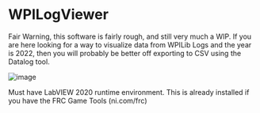 # WPILogViewer

Fair Warning, this software is fairly rough, and still very much a WIP. If you are here looking for a way to visualize data from WPILib Logs and the year is 2022, then you will probably be better off exporting to CSV using the Datalog tool.

![image](https://user-images.githubusercontent.com/8404869/158238991-b364fee0-b9bc-407e-83ca-b9dcb800167d.png)

Must have LabVIEW 2020 runtime environment. This is already installed if you have the FRC Game Tools (ni.com/frc)
